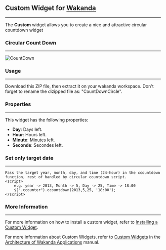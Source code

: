 ## Custom Widget for [Wakanda](http://wakanda.org)
-------
The __Custom__ widget allows you to create a nice and attractive circular countdown widget

### Circular Count Down 
-------
![CountDown](https://raw.github.com/abdouziad1/Circular-CountDown-Widget/master/img/countdown.PNG)

### Usage
-------
Download this ZIP file, then extract it on your wakanda workspace.
Don't forget to rename the dizipped file as: "CountDownCircle". 


### Properties
-------
This widget has the following properties:

* __Day__:  Days left.
* __Hour__: Hours left.
* __Minute__: Minutes left.
* __Seconde__: Secondes left.

### Set only target date
-------
	Pass the target year, month, day, and time (24-hour) in the ccountdown function, rest of handled by circular countdown script.
    <script>
		e.g. year -> 2013, Month -> 5, Day -> 25, Time -> 18:00
		$(".ccounter").ccountdown(2013,5,25, '18:00');
    </script>

### More Information
-------
For more information on how to install a custom widget, refer to [Installing a Custom Widget](http://doc.wakanda.org/WakandaStudio0/help/Title/en/page3869.html#1027761).


For more information about Custom Widgets, refer to [Custom Widgets](http://doc.wakanda.org/Wakanda0.v5/help/Title/en/page3863.html "Custom Widgets") in the [Architecture of Wakanda Applications](http://doc.wakanda.org/Wakanda0.v5/help/Title/en/page3844.html "Architecture of Wakanda Applications") manual.
